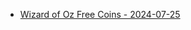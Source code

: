 <ul>
  <li><a href="https://l.facebook.com/l.php?u=https%3A%2F%2Fzynga.social%2Fedea43&h=AT1Izz1_gOMGW2YhSC0nZMfQrUkjohVIfPo8gR1Lg34JtaJTRVxNCm0egmGHvRHTuNOpDJ7M49wYHZrxjgWaN28v622r-NyRsy9cujNVMARUw6hs10Zm2RMRzsYHUwat19h6zgH3UxEa&__tn__=-UK-R&c[0]=AT00MZc6W2VGyHKc4b8AGoyf2SPM3lfvx428aE7_YxMVs8yGFNTNAHOJiaYDiSP6E233wp2C3Yyv1awfwVufHNGZgTZ__qrprdB2T-PzhWYj-dUnXSdYD1MXLkwQNTxPsFbIR6beLo960R4xKHxJvC0gL_235bX9LK-dY50Sz3tTsaUk74VW6F1tVmWMqOcRrr3s3wO0615AIRn-qnIKTJAnGTPchnfOsyf1">Wizard of Oz Free Coins - 2024-07-25</a></li>

</ul>
